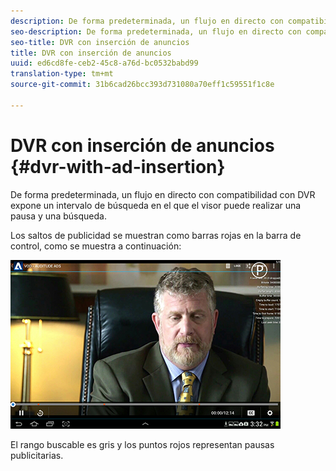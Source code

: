 ```yaml
---
description: De forma predeterminada, un flujo en directo con compatibilidad con DVR expone un intervalo de búsqueda en el que el visor puede realizar una pausa y una búsqueda.
seo-description: De forma predeterminada, un flujo en directo con compatibilidad con DVR expone un intervalo de búsqueda en el que el visor puede realizar una pausa y una búsqueda.
seo-title: DVR con inserción de anuncios
title: DVR con inserción de anuncios
uuid: ed6cd8fe-ceb2-45c8-a76d-bc0532babd99
translation-type: tm+mt
source-git-commit: 31b6cad26bcc393d731080a70eff1c59551f1c8e

---
```



# DVR con inserción de anuncios {#dvr-with-ad-insertion}

De forma predeterminada, un flujo en directo con compatibilidad con DVR expone un intervalo de búsqueda en el que el visor puede realizar una pausa y una búsqueda.

Los saltos de publicidad se muestran como barras rojas en la barra de control, como se muestra a continuación:

<!--<a id="fig_720DD22D2318485EAB4BEA55C30D5ECF"></a>-->

![](assets/dvr-with-ads.jpg)

El rango buscable es gris y los puntos rojos representan pausas publicitarias.
